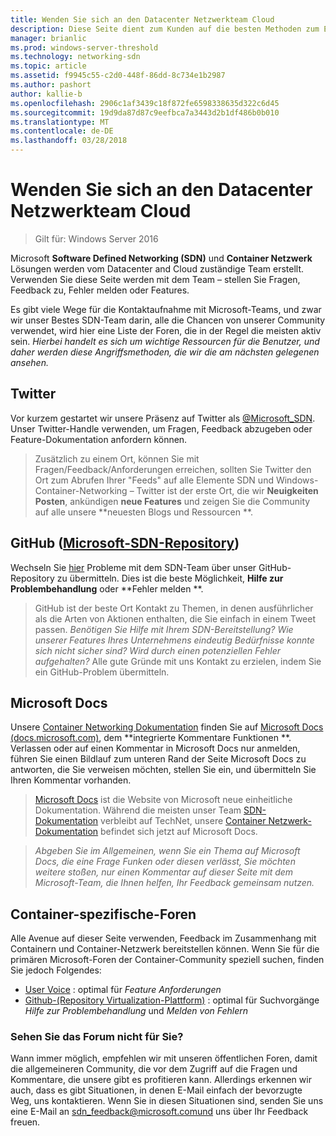 ```yaml
---
title: Wenden Sie sich an den Datacenter Netzwerkteam Cloud
description: Diese Seite dient zum Kunden auf die besten Methoden zum Erreichen der SDN-Team in verschiedenen Kontexten zu informieren.
manager: brianlic
ms.prod: windows-server-threshold
ms.technology: networking-sdn
ms.topic: article
ms.assetid: f9945c55-c2d0-448f-86dd-8c734e1b2987
ms.author: pashort
author: kallie-b
ms.openlocfilehash: 2906c1af3439c18f872fe6598338635d322c6d45
ms.sourcegitcommit: 19d9da87d87c9eefbca7a3443d2b1df486b0b010
ms.translationtype: MT
ms.contentlocale: de-DE
ms.lasthandoff: 03/28/2018
---
```

# <a name="contact-the-datacenter-and-cloud-networking-team"></a>Wenden Sie sich an den Datacenter Netzwerkteam Cloud

> Gilt für: Windows Server 2016

Microsoft **Software Defined Networking \(SDN\)** und **Container Netzwerk** Lösungen werden vom Datacenter and Cloud zuständige Team erstellt. Verwenden Sie diese Seite werden mit dem Team – stellen Sie Fragen, Feedback zu, Fehler melden oder Features.

Es gibt viele Wege für die Kontaktaufnahme mit Microsoft-Teams, und zwar wir unser Bestes SDN-Team darin, alle die Chancen von unserer Community verwendet, wird hier eine Liste der Foren, die in der Regel die meisten aktiv sein. *Hierbei handelt es sich um wichtige Ressourcen für die Benutzer, und daher werden diese Angriffsmethoden, die wir die am nächsten gelegenen ansehen.*

## [<a name="twitter"></a>Twitter](https://twitter.com/Microsoft_SDN)

Vor kurzem gestartet wir unsere Präsenz auf Twitter als [@Microsoft_SDN](https://twitter.com/Microsoft_SDN). Unser Twitter-Handle verwenden, um Fragen, Feedback abzugeben oder Feature-Dokumentation anfordern können.
> Zusätzlich zu einem Ort, können Sie mit Fragen/Feedback/Anforderungen erreichen, sollten Sie Twitter den Ort zum Abrufen Ihrer "Feeds" auf alle Elemente SDN und Windows-Container-Networking – Twitter ist der erste Ort, die wir **Neuigkeiten Posten**, ankündigen **neue Features** und zeigen Sie die Community auf alle unsere **neuesten Blogs und Ressourcen **.

## <a name="github-microsoftsdn-repohttpsgithubcommicrosoftsdnissues"></a>GitHub ([Microsoft-SDN-Repository](https://github.com/Microsoft/SDN/issues))
Wechseln Sie [hier](https://github.com/Microsoft/SDN/issues) Probleme mit dem SDN-Team über unser GitHub-Repository zu übermitteln. Dies ist die beste Möglichkeit, **Hilfe zur Problembehandlung** oder **Fehler melden **.

> GitHub ist der beste Ort Kontakt zu Themen, in denen ausführlicher als die Arten von Aktionen enthalten, die Sie einfach in einem Tweet passen. *Benötigen Sie Hilfe mit Ihrem SDN-Bereitstellung? Wie unserer Features Ihres Unternehmens eindeutig Bedürfnisse konnte sich nicht sicher sind? Wird durch einen potenziellen Fehler aufgehalten?* Alle gute Gründe mit uns Kontakt zu erzielen, indem Sie ein GitHub-Problem übermitteln.

## [<a name="microsoft-docs"></a>Microsoft Docs](https://docs.microsoft.com/)
Unsere [Container Networking Dokumentation](https://docs.microsoft.com/en-us/virtualization/windowscontainers/manage-containers/container-networking) finden Sie auf [Microsoft Docs (docs.microsoft.com)](https://docs.microsoft.com/), dem **integrierte Kommentare Funktionen **. Verlassen oder auf einen Kommentar in Microsoft Docs nur anmelden, führen Sie einen Bildlauf zum unteren Rand der Seite Microsoft Docs zu antworten, die Sie verweisen möchten, stellen Sie ein, und übermitteln Sie Ihren Kommentar vorhanden.

> [Microsoft Docs](https://docs.microsoft.com/) ist die Website von Microsoft neue einheitliche Dokumentation. Während die meisten unser Team [SDN-Dokumentation](https://technet.microsoft.com/en-us/windows-server-docs/networking/sdn/software-defined-networking) verbleibt auf TechNet, unsere [Container Netzwerk-Dokumentation](https://docs.microsoft.com/en-us/virtualization/windowscontainers/manage-containers/container-networking) befindet sich jetzt auf Microsoft Docs.

>*Abgeben Sie im Allgemeinen, wenn Sie ein Thema auf Microsoft Docs, die eine Frage Funken oder diesen verlässt, Sie möchten weitere stoßen, nur einen Kommentar auf dieser Seite mit dem Microsoft-Team, die Ihnen helfen, Ihr Feedback gemeinsam nutzen.*

## <a name="container-specific-forums"></a>Container-spezifische-Foren
Alle Avenue auf dieser Seite verwenden, Feedback im Zusammenhang mit Containern und Container-Netzwerk bereitstellen können. Wenn Sie für die primären Microsoft-Foren der Container-Community speziell suchen, finden Sie jedoch Folgendes:
- [User Voice](https://windowsserver.uservoice.com/forums/304624-containers) : optimal für *Feature Anforderungen*
- [Github-(Repository Virtualization-Plattform)](https://github.com/Microsoft/Virtualization-Documentation) : optimal für Suchvorgänge *Hilfe zur Problembehandlung* und *Melden von Fehlern*

### <a name="not-seeing-the-forum-for-you"></a>Sehen Sie das Forum nicht für Sie? 
Wann immer möglich, empfehlen wir mit unseren öffentlichen Foren, damit die allgemeineren Community, die vor dem Zugriff auf die Fragen und Kommentare, die unsere gibt es profitieren kann. Allerdings erkennen wir auch, dass es gibt Situationen, in denen E-Mail einfach der bevorzugte Weg, uns kontaktieren. Wenn Sie in diesen Situationen sind, senden Sie uns eine E-Mail an sdn_feedback@microsoft.comund uns über Ihr Feedback freuen.
